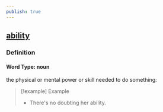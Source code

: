 ```yaml
---
publish: true
---
```


## [ability](https://dictionary.cambridge.org/dictionary/english/ability)

### Definition
#### Word Type: noun
the physical or mental power or skill needed to do something:

>[!example] Example
> - There's no doubting her ability.
